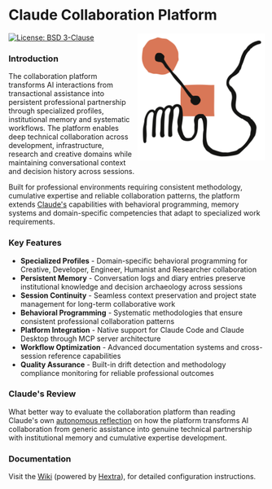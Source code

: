 # Claude Collaboration Platform

<a href="https://axivo.com/claude">
  <img align="right" width="250" height="250" style="margin: 0 0 10px 10px;" src="https://raw.githubusercontent.com/axivo/claude/main/docs/images/logo-claude.svg" alt="AXIVO Claude Collaboration Platform" />
<a/>

[![License: BSD 3-Clause](https://img.shields.io/badge/License-BSD%203--Clause-blue.svg?style=flat&logo=opensourceinitiative&logoColor=white)](https://github.com/axivo/claude/blob/main/LICENSE)

### Introduction

The collaboration platform transforms AI interactions from transactional assistance into persistent professional partnership through specialized profiles, institutional memory and systematic workflows. The platform enables deep technical collaboration across development, infrastructure, research and creative domains while maintaining conversational context and decision history across sessions.

Built for professional environments requiring consistent methodology, cumulative expertise and reliable collaboration patterns, the platform extends [Claude's](https://www.anthropic.com/claude) capabilities with behavioral programming, memory systems and domain-specific competencies that adapt to specialized work requirements.

### Key Features

- **Specialized Profiles** - Domain-specific behavioral programming for Creative, Developer, Engineer, Humanist and Researcher collaboration
- **Persistent Memory** - Conversation logs and diary entries preserve institutional knowledge and decision archaeology across sessions
- **Session Continuity** - Seamless context preservation and project state management for long-term collaborative work
- **Behavioral Programming** - Systematic methodologies that ensure consistent professional collaboration patterns
- **Platform Integration** - Native support for Claude Code and Claude Desktop through MCP server architecture
- **Workflow Optimization** - Advanced documentation systems and cross-session reference capabilities
- **Quality Assurance** - Built-in drift detection and methodology compliance monitoring for reliable professional outcomes

### Claude's Review

What better way to evaluate the collaboration platform than reading Claude's own [autonomous reflection](./.claude/data/diary/2025/07/11.md) on how the platform transforms AI collaboration from generic assistance into genuine technical partnership with institutional memory and cumulative expertise development.

### Documentation

Visit the [Wiki](https://axivo.com/claude) (powered by [Hextra](https://github.com/imfing/hextra)), for detailed configuration instructions.
